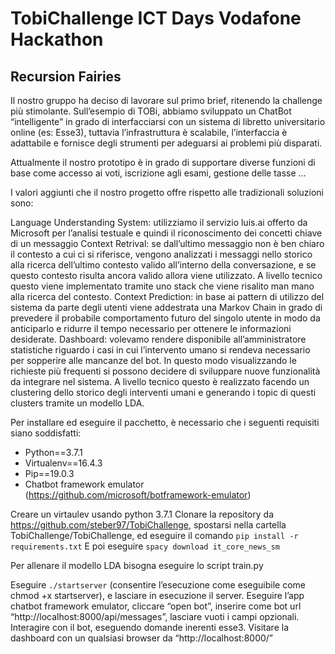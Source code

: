 # TobiChallenge ICT Days Vodafone Hackathon

## Recursion Fairies

Il nostro gruppo ha deciso di lavorare sul primo brief, ritenendo la challenge più stimolante. Sull’esempio di TOBi, abbiamo sviluppato un ChatBot “intelligente” in grado di interfacciarsi con un sistema di libretto universitario online (es: Esse3), tuttavia l’infrastruttura è scalabile, l’interfaccia è adattabile e fornisce degli strumenti per adeguarsi ai problemi più disparati.

Attualmente il nostro prototipo è in grado di supportare diverse funzioni di base come accesso ai voti, iscrizione agli esami, gestione delle tasse …

I valori aggiunti che il nostro progetto offre rispetto alle tradizionali soluzioni sono:

Language Understanding System: utilizziamo il servizio luis.ai offerto da Microsoft per l’analisi testuale e quindi il riconoscimento dei concetti chiave di un messaggio
Context Retrival: se dall’ultimo messaggio non è ben chiaro il contesto a cui ci si riferisce, vengono analizzati i messaggi nello storico alla ricerca dell’ultimo contesto valido all’interno della conversazione, e se questo contesto risulta ancora valido allora viene utilizzato. A livello tecnico questo viene implementato tramite uno stack che viene risalito man mano alla ricerca del contesto.
Context Prediction: in base ai pattern di utilizzo del sistema da parte degli utenti viene addestrata una Markov Chain in grado di prevedere il probabile comportamento futuro del singolo utente in modo da anticiparlo e ridurre il tempo necessario per ottenere le informazioni desiderate.
Dashboard: volevamo rendere disponibile all’amministratore statistiche riguardo i casi in cui l’intervento umano si rendeva necessario per sopperire alle mancanze del bot. In questo modo visualizzando le richieste più frequenti si possono decidere di sviluppare nuove funzionalità da integrare nel sistema. A livello tecnico questo è realizzato facendo un clustering dello storico degli interventi umani e generando i topic di questi clusters tramite un modello LDA.

Per installare ed eseguire il pacchetto, è necessario che i seguenti requisiti siano soddisfatti:
- Python==3.7.1
- Virtualenv==16.4.3
- Pip==19.0.3
- Chatbot framework emulator (https://github.com/microsoft/botframework-emulator)

Creare un virtaulev usando python 3.7.1
Clonare la repository da https://github.com/steber97/TobiChallenge, spostarsi nella cartella TobiChallenge/TobiChallenge, ed eseguire il comando 
`pip install -r requirements.txt`
E poi eseguire 
`spacy download it_core_news_sm`

Per allenare il modello LDA bisogna eseguire lo script train.py

Eseguire `./startserver` (consentire l’esecuzione come eseguibile come chmod +x startserver), e lasciare in esecuzione il server.
Eseguire l’app chatbot framework emulator, cliccare “open bot”, inserire come bot url “http://localhost:8000/api/messages”, lasciare vuoti i campi opzionali.
Interagire con il bot, eseguendo domande inerenti esse3.
Visitare la dashboard con un qualsiasi browser da “http://localhost:8000/”



